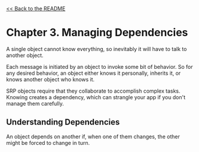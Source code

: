 [&lt;&lt; Back to the README](README.md)

# Chapter 3. Managing Dependencies

A single object cannot know everything, so inevitably it will have to talk to
another object.

Each message is initiated by an object to invoke some bit of behavior. So for
any desired behavior, an object either knows it personally, inherits it, or
knows another object who knows it.

SRP objects require that they collaborate to accomplish complex tasks. Knowing
creates a dependency, which can strangle your app if you don't manage them
carefully.

## Understanding Dependencies

An object depends on another if, when one of them changes, the other might be
forced to change in turn.


